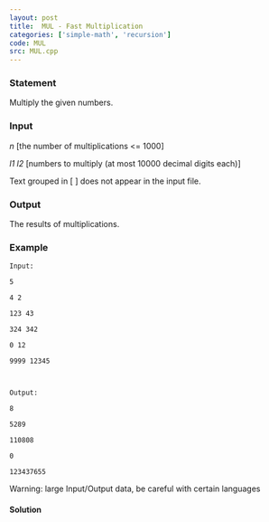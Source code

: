```yaml
---
layout: post
title:  MUL - Fast Multiplication
categories: ['simple-math', 'recursion']
code: MUL
src: MUL.cpp
---
```


### **Statement**

Multiply the given numbers.

### Input

_n_ [the number of multiplications  <= 1000]

_l1 l2_ [numbers to multiply (at most 10000 decimal digits each)]

Text grouped in [ ] does not appear in the input file.

### Output

The results of multiplications.

### Example

    
    
    Input:
    5
    4 2
    123 43
    324 342
    0 12
    9999 12345
    
    Output:
    8
    5289
    110808
    0
    123437655

Warning: large Input/Output data, be careful with certain languages



#### **Solution**



